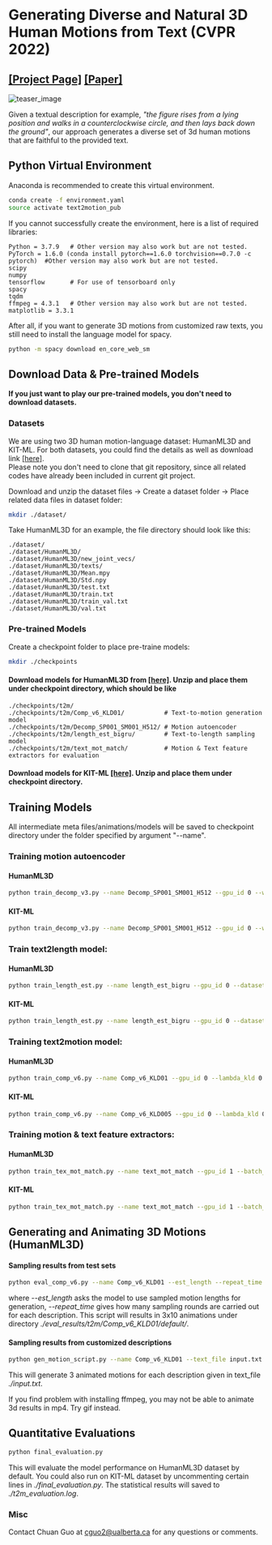 # Generating Diverse and Natural 3D Human Motions from Text (CVPR 2022)
## [[Project Page]](https://github.com/EricGuo5513/text-to-motion/blob/main/docs/teaser_image.png) [[Paper]](https://github.com/EricGuo5513/text-to-motion/blob/main/docs/teaser_image.png)

![teaser_image](https://github.com/EricGuo5513/text-to-motion/blob/main/docs/teaser_image.png)
  
  Given a textual description for example, *"the figure rises from a lying position and walks in a counterclockwise circle, and then lays back down the ground"*, our approach generates a diverse set of 3d human motions that are faithful to the provided text.
  
## Python Virtual Environment

Anaconda is recommended to create this virtual environment.
  
  ```sh
  conda create -f environment.yaml
  source activate text2motion_pub
  ```
  
If you cannot successfully create the environment, here is a list of required libraries:
  ```
  Python = 3.7.9   # Other version may also work but are not tested.
  PyTorch = 1.6.0 (conda install pytorch==1.6.0 torchvision==0.7.0 -c pytorch)  #Other version may also work but are not tested.
  scipy
  numpy
  tensorflow       # For use of tensorboard only
  spacy
  tqdm
  ffmpeg = 4.3.1   # Other version may also work but are not tested.
  matplotlib = 3.3.1
  ```
  
  After all, if you want to generate 3D motions from customized raw texts, you still need to install the language model for spacy. 
  ```sh
  python -m spacy download en_core_web_sm
  ```
  
  ## Download Data & Pre-trained Models
  
  **If you just want to play our pre-trained models, you don't need to download datasets.**
  ### Datasets
  We are using two 3D human motion-language dataset: HumanML3D and KIT-ML. For both datasets, you could find the details as well as download link [[here]](https://github.com/EricGuo5513/HumanML3D).   
  Please note you don't need to clone that git repository, since all related codes have already been included in current git project.
  
  Download and unzip the dataset files -> Create a dataset folder -> Place related data files in dataset folder:
  ```sh
  mkdir ./dataset/
  ```
  Take HumanML3D for an example, the file directory should look like this:  
  ```
  ./dataset/
  ./dataset/HumanML3D/
  ./dataset/HumanML3D/new_joint_vecs/
  ./dataset/HumanML3D/texts/
  ./dataset/HumanML3D/Mean.mpy
  ./dataset/HumanML3D/Std.npy
  ./dataset/HumanML3D/test.txt
  ./dataset/HumanML3D/train.txt
  ./dataset/HumanML3D/train_val.txt
  ./dataset/HumanML3D/val.txt    
  ```
 ### Pre-trained Models
  Create a checkpoint folder to place pre-traine models:
  ```sh
  mkdir ./checkpoints
  ```
    
 #### Download models for HumanML3D from [[here]](https://drive.google.com/file/d/1DSaKqWX2HlwBtVH5l7DdW96jeYUIXsOP/view?usp=sharing). Unzip and place them under checkpoint directory, which should be like
```
./checkpoints/t2m/
./checkpoints/t2m/Comp_v6_KLD01/           # Text-to-motion generation model
./checkpoints/t2m/Decomp_SP001_SM001_H512/ # Motion autoencoder
./checkpoints/t2m/length_est_bigru/        # Text-to-length sampling model
./checkpoints/t2m/text_mot_match/          # Motion & Text feature extractors for evaluation
 ```
 #### Download models for KIT-ML [[here]](https://drive.google.com/file/d/1tX79xk0fflp07EZ660Xz1RAFE33iEyJR/view?usp=sharing). Unzip and place them under checkpoint directory.
    
 ## Training Models
 
 All intermediate meta files/animations/models will be saved to checkpoint directory under the folder specified by argument "--name".
 ### Training motion autoencoder
 #### HumanML3D
```sh
python train_decomp_v3.py --name Decomp_SP001_SM001_H512 --gpu_id 0 --window_size 24 --dataset_name t2m
```
#### KIT-ML
```sh
python train_decomp_v3.py --name Decomp_SP001_SM001_H512 --gpu_id 0 --window_size 24 --dataset_name kit
```

### Train text2length model:
#### HumanML3D
```sh
python train_length_est.py --name length_est_bigru --gpu_id 0 --dataset_name t2m
```
#### KIT-ML
```sh
python train_length_est.py --name length_est_bigru --gpu_id 0 --dataset_name kit
```
### Training text2motion model:
#### HumanML3D
```sh
python train_comp_v6.py --name Comp_v6_KLD01 --gpu_id 0 --lambda_kld 0.01 --dataset_name t2m
```
#### KIT-ML
```sh
python train_comp_v6.py --name Comp_v6_KLD005 --gpu_id 0 --lambda_kld 0.005 --dataset_name kit
```
### Training motion & text feature extractors:
#### HumanML3D
```sh
python train_tex_mot_match.py --name text_mot_match --gpu_id 1 --batch_size 8 --dataset_name t2m
```
#### KIT-ML
```sh
python train_tex_mot_match.py --name text_mot_match --gpu_id 1 --batch_size 8 --dataset_name kit
```
    
## Generating and Animating 3D Motions (HumanML3D)
#### Sampling results from test sets
```sh
python eval_comp_v6.py --name Comp_v6_KLD01 --est_length --repeat_time 3 --num_results 10 --ext default --gpu_id 1
```
where *--est_length* asks the model to use sampled motion lengths for generation, *--repeat_time* gives how many sampling rounds are carried out for each description. This script will results in 3x10 animations under directory *./eval_results/t2m/Comp_v6_KLD01/default/*.

#### Sampling results from customized descriptions
```sh
python gen_motion_script.py --name Comp_v6_KLD01 --text_file input.txt --repeat_time 3 --ext customized --gpu_id 1
```
This will generate 3 animated motions for each description given in text_file *./input.txt*.

If you find problem with installing ffmpeg, you may not be able to animate 3d results in mp4. Try gif instead.

## Quantitative Evaluations
```sh
python final_evaluation.py 
```
This will evaluate the model performance on HumanML3D dataset by default. You could also run on KIT-ML dataset by uncommenting certain lines in *./final_evaluation.py*. The statistical results will saved to *./t2m_evaluation.log*.

### Misc
 Contact Chuan Guo at cguo2@ualberta.ca for any questions or comments.
